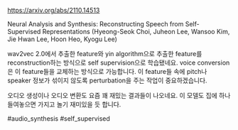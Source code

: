 https://arxiv.org/abs/2110.14513

Neural Analysis and Synthesis: Reconstructing Speech from Self-Supervised Representations (Hyeong-Seok Choi, Juheon Lee, Wansoo Kim, Jie Hwan Lee, Hoon Heo, Kyogu Lee)

wav2vec 2.0에서 추출한 feature와 yin algorithm으로 추출한 feature를 reconstruction하는 방식으로 self supervision으로 학습됐네요. voice conversion은 이 feature들을 교체하는 방식으로 가능합니다. 이 feature들 속에 pitch나 speaker 정보가 섞이지 않도록 perturbation을 주는 작업이 중요하겠습니다.

오디오 생성이나 오디오 변환도 요즘 꽤 재밌는 결과들이 나오네요. 이 모델도 집에 하나 들여놓으면 가지고 놀기 재미있을 듯 합니다.

#audio_synthesis #self_supervised 